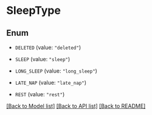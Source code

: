 # SleepType

## Enum


* `DELETED` (value: `"deleted"`)

* `SLEEP` (value: `"sleep"`)

* `LONG_SLEEP` (value: `"long_sleep"`)

* `LATE_NAP` (value: `"late_nap"`)

* `REST` (value: `"rest"`)


[[Back to Model list]](../README.md#documentation-for-models) [[Back to API list]](../README.md#documentation-for-api-endpoints) [[Back to README]](../README.md)


